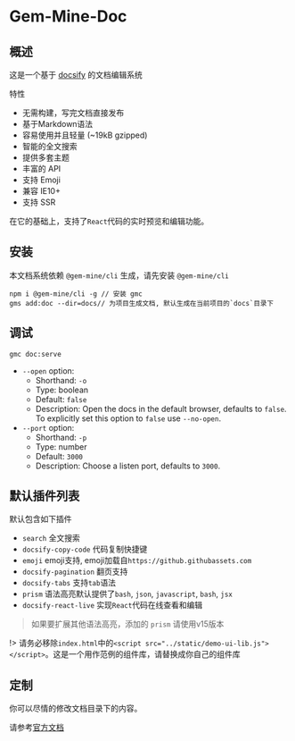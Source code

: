 # Gem-Mine-Doc

## 概述

这是一个基于 [docsify](https://docsify.js.org/#/) 的文档编辑系统

特性
- 无需构建，写完文档直接发布
- 基于Markdown语法
- 容易使用并且轻量 (~19kB gzipped)
- 智能的全文搜索
- 提供多套主题
- 丰富的 API
- 支持 Emoji
- 兼容 IE10+
- 支持 SSR

在它的基础上，支持了`React`代码的实时预览和编辑功能。

## 安装

本文档系统依赖 `@gem-mine/cli` 生成，请先安装 `@gem-mine/cli`

```shell
npm i @gem-mine/cli -g // 安装 gmc
gms add:doc --dir=docs// 为项目生成文档, 默认生成在当前项目的`docs`目录下
```

## 调试

```shell
gmc doc:serve
```

* `--open` option:
  * Shorthand: `-o`
  * Type: boolean
  * Default: `false`
  * Description: Open the docs in the default browser, defaults to `false`. To explicitly set this option to `false` use `--no-open`.
* `--port` option:
  * Shorthand: `-p`
  * Type: number
  * Default: `3000`
  * Description: Choose a listen port, defaults to `3000`.

## 默认插件列表

默认包含如下插件

- `search` 全文搜索
- `docsify-copy-code` 代码复制快捷键
- `emoji` emoji支持, emoji加载自`https://github.githubassets.com`
- `docsify-pagination` 翻页支持
- `docsify-tabs` 支持`tab`语法
- `prism` 语法高亮默认提供了`bash`, `json`, `javascript`, `bash`, `jsx`
- `docsify-react-live` 实现`React`代码在线查看和编辑

> 如果要扩展其他语法高亮，添加的 `prism` 请使用v15版本

!> 请务必移除`index.html`中的``<script src="../static/demo-ui-lib.js"></script>``。这是一个用作范例的组件库，请替换成你自己的组件库

## 定制

你可以尽情的修改文档目录下的内容。

请参考[官方文档](https://docsify.js.org/#/zh-cn/)